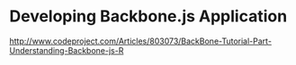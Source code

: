 # Developing Backbone.js Application
http://www.codeproject.com/Articles/803073/BackBone-Tutorial-Part-Understanding-Backbone-js-R
